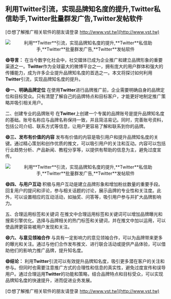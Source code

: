 ## **利用**Twitter**引流，实现品牌知名度的提升,**Twitter**私信助手,**Twitter**批量群发广告,**Twitter**发帖软件**

[😍想了解推广相关软件的朋友请登录 http://www.vst.tw](http://www.vst.tw)

 <center><img src="https://vst.tw/MP4/tuiguang/png/6.png" alt="利用**Twitter**引流，实现品牌知名度的提升,**Twitter**私信助手,**Twitter**批量群发广告,**Twitter**发帖软件"></center>

**😄导言：**
在当今数字化社会中，社交媒体已成为企业推广和建立品牌形象的重要渠道之一。**Twitter**作为全球最大的微博平台之一，拥有庞大的用户群体和强大的传播能力，成为许多企业提升品牌知名度的首选之一。本文将探讨如何利用**Twitter**引流，实现品牌知名度的提升。

**😄一、明确品牌定位**
在使用**Twitter**进行品牌推广前，企业需要明确自身的品牌定位和目标受众。只有清楚了解自己的品牌特点和目标客户，才能更好地制定推广策略并吸引相关用户。

二、创建专业的品牌账号
在**Twitter**上创建一个专属的品牌账号是提升品牌知名度的基础。账号名称应与品牌名称保持一致，并且简洁易记。同时，完善账号资料，包括公司介绍、联系方式等信息，让用户更容易了解和联系到你的品牌。

**😄三、发布有价值的内容**
发布有价值的内容是吸引用户和提升品牌知名度的关键。通过精心策划和创作优质的推文，可以吸引用户的关注和互动。内容可以包括行业趋势分析、产品新闻、教程分享等，以提供有帮助的信息为主，避免过度宣传。

 <center><img src="https://vst.tw/MP4/tuiguang/png/1.png" alt="利用**Twitter**引流，实现品牌知名度的提升,**Twitter**私信助手,**Twitter**批量群发广告,**Twitter**发帖软件"></center>

**😄四、与用户互动**
积极与用户互动是建立品牌形象和增加粉丝数量的重要手段。回复用户的提问和评论，参与相关话题的讨论，展示品牌的专业性和关注度。此外，可以设置相应的互动活动，如抽奖、问答等，吸引用户参与并扩大品牌影响力。

五、合理运用标签和关键词
在推文中合理运用标签和关键词可以增加品牌曝光和搜索引擎优化。选择与品牌相关的热门标签和关键词，并在推文中加以运用，可以使品牌更容易被用户发现和关注。

**😄六、与意见领袖合作**
与具有一定影响力的意见领袖合作，可以为品牌带来更多的曝光和关注。通过与他们合作发布推文、进行联合活动或提供产品体验，可以借助他们的影响力推广品牌，提升知名度。

**😄结论：**
利用**Twitter**引流可以有效提升品牌知名度，吸引更多潜在客户的关注和参与。但同时也需要注意推广方式的合理性和信息的真实性，避免过度宣传和误导用户。通过合理运用**Twitter**的功能和策略，结合品牌特点和目标受众，可以实现品牌知名度的快速提升，进而促进业务发展。

[😍想了解推广相关软件的朋友请登录 http://www.vst.tw](http://www.vst.tw)



